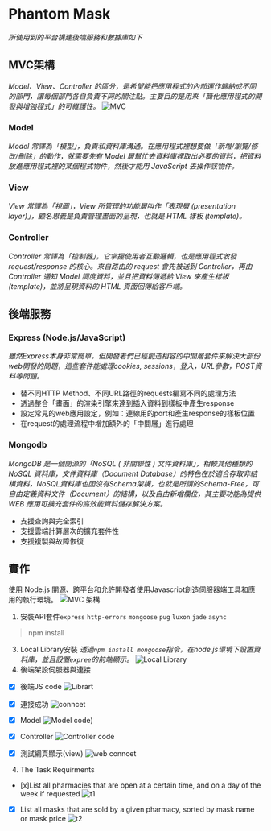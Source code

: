 # Phantom Mask 

_所使用到的平台構建後端服務和數據庫如下_

## MVC架構

_Model、View、Controller 的區分，是希望能把應用程式的內部運作歸納成不同的部門，讓每個部門各自負責不同的關注點。主要目的是用來「簡化應用程式的開發與增強程式」的可維護性。_
![MVC](https://github.com/Mars621/Mask/blob/main/MVC.png)
### Model
_Model 常譯為「模型」，負責和資料庫溝通。在應用程式裡想要做「新增/瀏覽/修改/刪除」的動作，就需要先有 Model 層幫忙去資料庫裡取出必要的資料，把資料放進應用程式裡的某個程式物件，然後才能用 JavaScript 去操作該物件。_
### View
_View 常譯為「視圖」，View 所管理的功能層叫作「表現層 (presentation layer)」，顧名思義是負責管理畫面的呈現，也就是 HTML 樣板 (template)。_
### Controller
_Controller 常譯為「控制器」，它掌握使用者互動邏輯，也是應用程式收發 request/response 的核心。來自路由的 request 會先被送到 Controller，再由 Controller 通知 Model 調度資料，並且把資料傳遞給 View 來產生樣板 (template)，並將呈現資料的 HTML 頁面回傳給客戶端。_

## 後端服務
### Express (Node.js/JavaScript)
_雖然Express本身非常簡單，但開發者們已經創造相容的中間層套件來解決大部份web開發的問題，這些套件能處理cookies, sessions，登入，URL參數，POST資料等問題。_
* 替不同HTTP Method、不同URL路徑的requests編寫不同的處理方法
* 透過整合「畫面」的渲染引擎來達到插入資料到樣板中產生response
* 設定常見的web應用設定，例如：連線用的port和產生response的樣板位置
* 在request的處理流程中增加額外的「中間層」進行處理
### Mongodb
_MongoDB 是一個開源的「NoSQL ( 非關聯性 ) 文件資料庫」，相較其他種類的  NoSQL 資料庫，文件資料庫（Document Database）的特色在於適合存取非結構資料，NoSQL資料庫也因沒有Schema架構，也就是所謂的Schema-Free，可自由定義資料文件（Document）的結構，以及自由新增欄位，其主要功能為提供 WEB 應用可擴充套件的高效能資料儲存解決方案。_
* 支援查詢與完全索引
* 支援雲端計算層次的擴充套件性
* 支援複製與故障恢復

## 實作
使用 Node.js 開源、跨平台和允許開發者使用Javascript創造伺服器端工具和應用的執行環境。
![MVC 架構](https://github.com/Mars621/Mask/blob/main/flow.jpg)
1. 安裝API套件`express` `http-errors` `mongoose` `pug` `luxon` `jade` `async` 
> npm install 
3. Local Library安裝 
    _透過`npm install mongoose`指令，在node.js環境下設置資料庫，並且設置`expree`的前端顯示。_
![Local Library](https://github.com/Mars621/Mask/blob/main/Local%20Library.png)
3. 後端架設伺服器與連接
- [x] 後端JS code
![Librart](https://github.com/Mars621/Mask/blob/main/Local%20code.png)

- [x] 連接成功
![conncet](https://github.com/Mars621/Mask/blob/main/Local%20terimel.jpg)
- [x] Model
![Model code](https://github.com/Mars621/Mask/blob/main/model.png))
- [x] Controller
![Controller code](https://github.com/Mars621/Mask/blob/main/Controller%20code.png)
- [x] 測試網頁顯示(view)
![web conncet](https://github.com/Mars621/Mask/blob/main/messageImage_1649258992531.jpg)
4.  The Task Requirments
- [x]List all pharmacies that are open at a certain time, and on a day of the week if requested
![t1](https://github.com/Mars621/Mask/blob/main/t1.jpg)
- [x] List all masks that are sold by a given pharmacy, sorted by mask name or mask price
![t2](https://github.com/Mars621/Mask/blob/main/t2.jpg)







